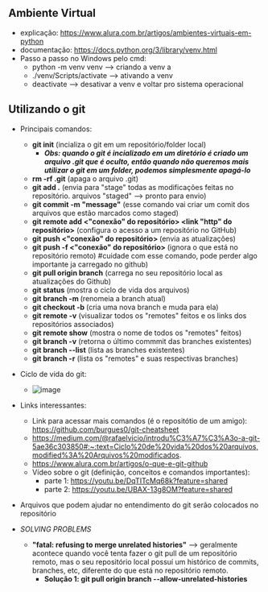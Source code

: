 ## Ambiente Virtual
- explicação: https://www.alura.com.br/artigos/ambientes-virtuais-em-python
- documentação: https://docs.python.org/3/library/venv.html
- Passo a passo no Windows pelo cmd:
    - python -m venv venv --> criando a venv a
    - ./venv/Scripts/activate --> ativando a venv
    - deactivate --> desativar a venv e voltar pro sistema operacional
      
## Utilizando o git
- Principais comandos:
  - **git init** (incializa o git em um repositório/folder local)
      - ***Obs: quando o git é incializado em um diretório é criado um arquivo .git que é oculto, então quando não queremos mais utilizar o git em um folder, podemos simplesmente apagá-lo***
  - **rm -rf .git** (apaga o arquivo .git)
  - **git add .** (envia para "stage" todas as modificações feitas no repositório. arquivos "staged" --> pronto para envio)
  - **git commit -m "message"** (esse comando vai criar um comit dos arquivos que estão marcados como staged)
  - **git  remote add <"conexão" do repositório> <link "http" do repositório>** (configura o acesso a um repositório no GitHub)
  - **git push <"conexão" do repositório> <nome-da-branch>**  (envia as atualizações)
  - **git push -f <"conexão" do repositório> <nome-da-branch>** (ignora o que está no repositório remoto) #cuidade com esse comando, pode perder algo importante ja carregado no github)
  - **git pull origin branch** (carrega no seu repositório local as atualizações do Github)
  - **git status** (mostra o ciclo de vida dos arquivos)
  - **git branch -m <novo-nome-para-branch>** (renomeia a branch atual)
  - **git checkout -b <nome-da-nova-branch>** (cria uma nova branch e muda para ela)
  - **git remote -v** (visualizar todos os "remotes" feitos e os links dos repositórios associados)
  - **git remote show** (mostra o nome de todos os "remotes" feitos)
  - **git branch -v** (retorna o último commmit das branches existentes)
  - **git branch --list** (lista as branches existentes)
  - **git branch -r** (lista os "remotes" e suas respectivas branches)

- Ciclo de vida do git:
    - ![image](https://github.com/mlaurabs/PDP_instructions/assets/89169599/5e578c3c-01b0-403d-ac45-dbb73dde9079)


- Links interessantes:
    - Link para acessar mais comandos (é o repositótio de um amigo): https://github.com/burgues0/git-cheatsheet
    - https://medium.com/@rafaelvicio/introdu%C3%A7%C3%A3o-a-git-5ae36c303850#:~:text=Ciclo%20de%20vida%20dos%20arquivos,modified%3A%20Arquivos%20modificados.
    - https://www.alura.com.br/artigos/o-que-e-git-github
    - Vídeo sobre o git (definição, conceitos e comandos importantes):
      - parte 1: https://youtu.be/DqTITcMq68k?feature=shared
      - parte 2: https://youtu.be/UBAX-13g8OM?feature=shared
        
- Arquivos que podem ajudar no entendimento do git serão colocados no repositório

- *SOLVING PROBLEMS*
  - **"fatal: refusing to merge unrelated histories"** --> geralmente acontece quando você tenta fazer o git pull de um repositório remoto, mas o seu repositório local possuí um histórico de commits, branches, etc, diferente do que está no repositório remoto.
     - **Solução 1: git pull origin branch --allow-unrelated-histories**

